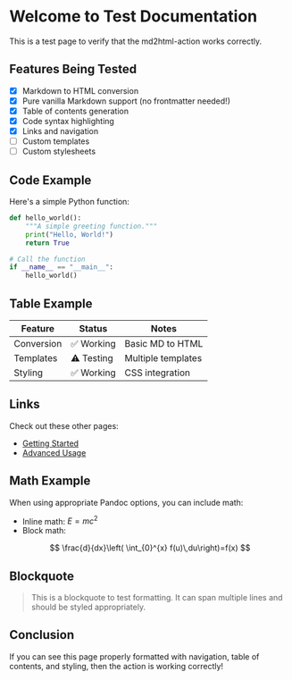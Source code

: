 # Welcome to Test Documentation

This is a test page to verify that the md2html-action works correctly.

## Features Being Tested

- [x] Markdown to HTML conversion
- [x] Pure vanilla Markdown support (no frontmatter needed!)
- [x] Table of contents generation
- [x] Code syntax highlighting
- [x] Links and navigation
- [ ] Custom templates
- [ ] Custom stylesheets

## Code Example

Here's a simple Python function:

```python
def hello_world():
    """A simple greeting function."""
    print("Hello, World!")
    return True

# Call the function
if __name__ == "__main__":
    hello_world()
```

## Table Example

| Feature    | Status     | Notes              |
| ---------- | ---------- | ------------------ |
| Conversion | ✅ Working | Basic MD to HTML   |
| Templates  | ⚠️ Testing | Multiple templates |
| Styling    | ✅ Working | CSS integration    |

## Links

Check out these other pages:

- [Getting Started](getting-started.md)
- [Advanced Usage](advanced/configuration.md)

## Math Example

When using appropriate Pandoc options, you can include math:

- Inline math: $E = mc^2$
- Block math:

$$
\frac{d}{dx}\left( \int_{0}^{x} f(u)\,du\right)=f(x)
$$

## Blockquote

> This is a blockquote to test formatting.
> It can span multiple lines and should be styled appropriately.

## Conclusion

If you can see this page properly formatted with navigation, table of contents, and styling, then the action is working correctly!
